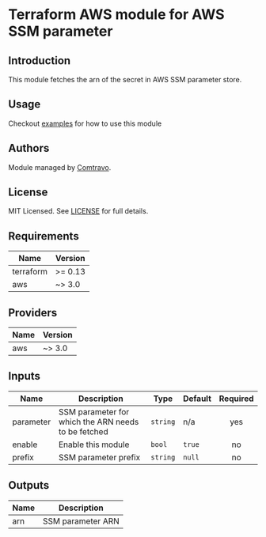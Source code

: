 # Terraform AWS module for AWS SSM parameter

## Introduction

This module fetches the arn of the secret in AWS SSM parameter store.

## Usage  
Checkout [examples](./examples) for how to use this module

## Authors

Module managed by [Comtravo](https://github.com/comtravo).

## License

MIT Licensed. See [LICENSE](LICENSE) for full details.

## Requirements

| Name | Version |
|------|---------|
| terraform | >= 0.13 |
| aws | ~> 3.0 |

## Providers

| Name | Version |
|------|---------|
| aws | ~> 3.0 |

## Inputs

| Name | Description | Type | Default | Required |
|------|-------------|------|---------|:--------:|
| parameter | SSM parameter for which the ARN needs to be fetched | `string` | n/a | yes |
| enable | Enable this module | `bool` | `true` | no |
| prefix | SSM parameter prefix | `string` | `null` | no |

## Outputs

| Name | Description |
|------|-------------|
| arn | SSM parameter ARN |

